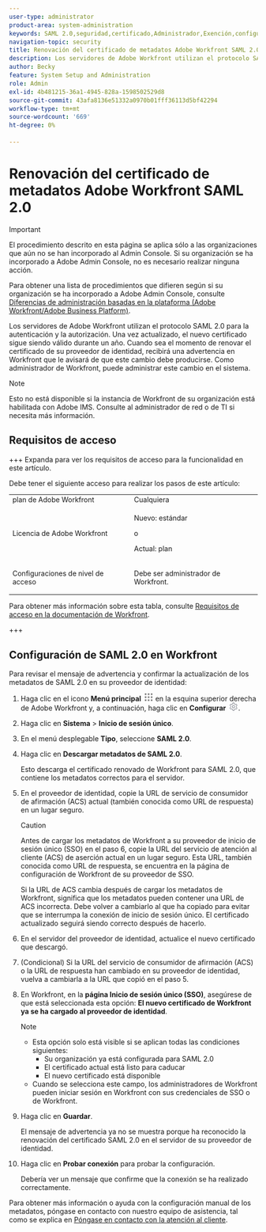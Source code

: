 ```yaml
---
user-type: administrator
product-area: system-administration
keywords: SAML 2.0,seguridad,certificado,Administrador,Exención,configurar,metadatos
navigation-topic: security
title: Renovación del certificado de metadatos Adobe Workfront SAML 2.0
description: Los servidores de Adobe Workfront utilizan el protocolo SAML 2.0 para la autenticación y la autorización. Una vez actualizado, el nuevo certificado sigue siendo válido durante un año. Cuando sea el momento de renovar el certificado de su proveedor de identidad, recibirá una advertencia en Workfront que le avisará de que este cambio debe producirse. Como administrador de Workfront, puede administrar este cambio en el sistema.
author: Becky
feature: System Setup and Administration
role: Admin
exl-id: 4b481215-36a1-4945-828a-1598502529d8
source-git-commit: 43afa8136e51332a0970b01fff36113d5bf42294
workflow-type: tm+mt
source-wordcount: '669'
ht-degree: 0%

---
```


# Renovación del certificado de metadatos Adobe Workfront SAML 2.0

>[!IMPORTANT]
>
>El procedimiento descrito en esta página se aplica sólo a las organizaciones que aún no se han incorporado al Admin Console. Si su organización se ha incorporado a Adobe Admin Console, no es necesario realizar ninguna acción.
>
>Para obtener una lista de procedimientos que difieren según si su organización se ha incorporado a Adobe Admin Console, consulte [Diferencias de administración basadas en la plataforma (Adobe Workfront/Adobe Business Platform)](../../../administration-and-setup/get-started-wf-administration/actions-in-admin-console.md).

Los servidores de Adobe Workfront utilizan el protocolo SAML 2.0 para la autenticación y la autorización. Una vez actualizado, el nuevo certificado sigue siendo válido durante un año. Cuando sea el momento de renovar el certificado de su proveedor de identidad, recibirá una advertencia en Workfront que le avisará de que este cambio debe producirse. Como administrador de Workfront, puede administrar este cambio en el sistema.

<!--Use this Important note box in the last few weeks before each update.

You must take action to update the metadata in your identity provider with the information from the renewed certificate before the specified date. Mismatched certificates can keep your users from logging in to Workfront after November 22, 2022.
 
-->

>[!NOTE]
>
>Esto no está disponible si la instancia de Workfront de su organización está habilitada con Adobe IMS. Consulte al administrador de red o de TI si necesita más información.

## Requisitos de acceso

+++ Expanda para ver los requisitos de acceso para la funcionalidad en este artículo.

Debe tener el siguiente acceso para realizar los pasos de este artículo:

<table style="table-layout:auto"> 
 <col> 
 <col> 
 <tbody> 
  <tr> 
   <td role="rowheader">plan de Adobe Workfront</td> 
   <td>Cualquiera</td> 
  </tr> 
 <tr> 
  <td role="rowheader">Licencia de Adobe Workfront</td> 
  <td> <p>Nuevo: estándar </p>
 <p>o</p> 
<p>Actual: plan </p> 
</td> 
 </tr>   
 <tr> 
   <td role="rowheader">Configuraciones de nivel de acceso</td> 
   <td> <p>Debe ser administrador de Workfront.</p> </td> 
  </tr> 
 </tbody> 
</table>

Para obtener más información sobre esta tabla, consulte [Requisitos de acceso en la documentación de Workfront](/help/quicksilver/administration-and-setup/add-users/access-levels-and-object-permissions/access-level-requirements-in-documentation.md).

+++

## Configuración de SAML 2.0 en Workfront

Para revisar el mensaje de advertencia y confirmar la actualización de los metadatos de SAML 2.0 en su proveedor de identidad:

1. Haga clic en el icono **Menú principal** ![](assets/main-menu-icon.png) en la esquina superior derecha de Adobe Workfront y, a continuación, haga clic en **Configurar** ![](assets/gear-icon-settings.png).

1. Haga clic en **Sistema** > **Inicio de sesión único**.

1. En el menú desplegable **Tipo**, seleccione **SAML 2.0**.

1. Haga clic en **Descargar metadatos de SAML 2.0**.

   Esto descarga el certificado renovado de Workfront para SAML 2.0, que contiene los metadatos correctos para el servidor.

1. En el proveedor de identidad, copie la URL de servicio de consumidor de afirmación (ACS) actual (también conocida como URL de respuesta) en un lugar seguro.

   >[!CAUTION]
   >
   >Antes de cargar los metadatos de Workfront a su proveedor de inicio de sesión único (SSO) en el paso 6, copie la URL del servicio de atención al cliente (ACS) de aserción actual en un lugar seguro. Esta URL, también conocida como URL de respuesta, se encuentra en la página de configuración de Workfront de su proveedor de SSO.
   >
   >
   >Si la URL de ACS cambia después de cargar los metadatos de Workfront, significa que los metadatos pueden contener una URL de ACS incorrecta. Debe volver a cambiarlo al que ha copiado para evitar que se interrumpa la conexión de inicio de sesión único. El certificado actualizado seguirá siendo correcto después de hacerlo.

1. En el servidor del proveedor de identidad, actualice el nuevo certificado que descargó.
1. (Condicional) Si la URL del servicio de consumidor de afirmación (ACS) o la URL de respuesta han cambiado en su proveedor de identidad, vuelva a cambiarla a la URL que copió en el paso 5.
1. En Workfront, en la **página Inicio de sesión único (SSO)**, asegúrese de que está seleccionada esta opción: **El nuevo certificado de Workfront ya se ha cargado al proveedor de identidad**.

   >[!NOTE]
   >
   >* Esta opción solo está visible si se aplican todas las condiciones siguientes:
   >   * Su organización ya está configurada para SAML 2.0
   >   * El certificado actual está listo para caducar
   >   * El nuevo certificado está disponible
   >* Cuando se selecciona este campo, los administradores de Workfront pueden iniciar sesión en Workfront con sus credenciales de SSO o de Workfront.

1. Haga clic en **Guardar**.

   El mensaje de advertencia ya no se muestra porque ha reconocido la renovación del certificado SAML 2.0 en el servidor de su proveedor de identidad.

1. Haga clic en **Probar conexión** para probar la configuración.

   Debería ver un mensaje que confirme que la conexión se ha realizado correctamente.

Para obtener más información o ayuda con la configuración manual de los metadatos, póngase en contacto con nuestro equipo de asistencia, tal como se explica en [Póngase en contacto con la atención al cliente](../../../workfront-basics/tips-tricks-and-troubleshooting/contact-customer-support.md).
